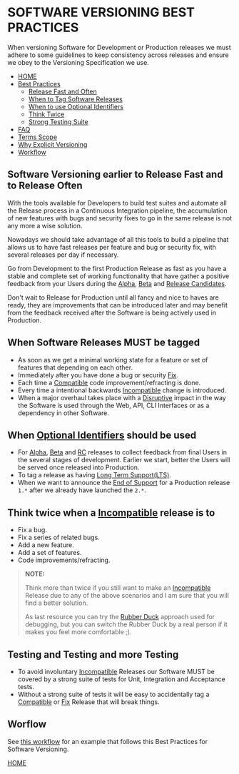 # SOFTWARE VERSIONING BEST PRACTICES

When versioning Software for Development or Production releases we must adhere to some guidelines to keep consistency
across releases and ensure we obey to the Versioning Specification we use.

* [HOME](README.md)
* [Best Practices](BEST_PRACTICES.md)
    + [Release Fast and Often](#software-versioning-earlier-to-release-fast-and-torelease-often)
    + [When to Tag Software Releases](#when-software-releases-must-be-tagged)
    + [When to use Optional Identifiers](#when-optional-identifiers-should-be-used)
    + [Think Twice](#think-twice-when-a-incompatible-release-is-to)
    + [Strong Testing Suite](#testing-and-testing-and-more-testing)
* [FAQ](FAQ.md)
* [Terms Scope](TERMS_SCOPE.md)
* [Why Explicit Versioning](WHY.md)
* [Workflow](WORKFLOW.md)

## Software Versioning earlier to Release Fast and to Release Often

With the tools available for Developers to build test suites and automate all the Release process in a Continuous
Integration pipeline, the accumulation of new features with bugs and security fixes to go in the same release is not
any more a wise solution.

Nowadays we should take advantage of all this tools to build a pipeline that allows us to have fast releases per feature
and bug or security fix, with several releases per day if necessary.

Go from Development to the first Production Release as fast as you have a stable and complete set of working
functionality that have gather a positive feedback from your Users during the [Alpha](TERMS_SCOPE.md#alpha), [Beta](TERMS_SCOPE.md#beta) and [Release Candidates](TERMS_SCOPE.md#rc-or-release-candidate).

Don't wait to Release for Production until all fancy and nice to haves are ready, they are improvements that can be
introduced later and may benefit from the feedback received after the Software is being actively used in Production.


## When Software Releases MUST be tagged

* As soon as we get a minimal working state for a feature or set of features that depending on each other.
* Immediately after you have done a bug or security [Fix](TERMS_SCOPE.md#fix).
* Each time a [Compatible](TERMS_SCOPE.md#compatible) code improvement/refracting is done.
* Every time a intentional backwards [Incompatible](TERMS_SCOPE.md#incompatible) change is introduced.
* When a major overhaul takes place with a [Disruptive](TERMS_SCOPE.md#disruptive) impact in the way the Software is used through the Web, API, CLI
    Interfaces or as a dependency in other Software.

## When [Optional Identifiers](README.md#optional-identifiers) should be used

* For [Alpha](TERMS_SCOPE.md#alpha), [Beta](TERMS_SCOPE.md#beta) and [RC](TERMS_SCOPE.md#rc-or-release-candidate) releases to collect feedback from final Users in the several stages of development. Earlier we
    start, better the Users will be served once released into Production.
* To tag a release as having [Long Term Support(LTS)](TERMS_SCOPE.md#lts-or-long-term-support).
* When we want to announce the [End of Support](TERMS_SCOPER.md#eos-or-end-of-support) for a Production release `1.*` after we already have launched the `2.*`.

## Think twice when a [Incompatible](TERMS_SCOPE.md#incompatible) release is to

* Fix a bug.
* Fix a series of related bugs.
* Add a new feature.
* Add a set of features.
* Code improvements/refracting.

>**NOTE:**
>
> Think more than twice if you still want to make an [Incompatible](TERMS_SCOPE.md#incompatible) Release due to any of the above scenarios and I am
>   sure that you will find a better solution.
>
> As last resource you can try the [Rubber Duck](https://rubberduckdebugging.com/) approach used for debugging, but you can switch the Rubber Duck by a real person
>   if it makes you feel more comfortable ;).


## Testing and Testing and more Testing

* To avoid involuntary [Incompatible](TERMS_SCOPE.md#incompatible) Releases our Software MUST be covered by a strong suite of tests for Unit, Integration and Acceptance tests.
* Without a strong suite of tests it will be easy to accidentally tag a [Compatible](TERMS_SCOPE.md#compatible) or [Fix](TERMS_SCOPE.md#fix) Release that will break things.


## Worflow

See [this workflow](WORKFLOW.md) for an example that follows this Best Practices for Software Versioning.


[HOME](README.md)
